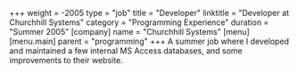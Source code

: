+++
weight = -2005
type = "job"
title = "Developer"
linktitle = "Developer at Churchhill Systems"
category = "Programming Experience"
duration = "Summer 2005"
[company]
  name = "Churchhill Systems"
[menu]
  [menu.main]
    parent = "programming"
+++
A summer job where I developed and maintained a few internal MS Access databases, and some improvements to their website.
